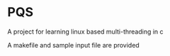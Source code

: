 # PQS
A project for learning linux based multi-threading in c

A makefile and sample input file are provided
